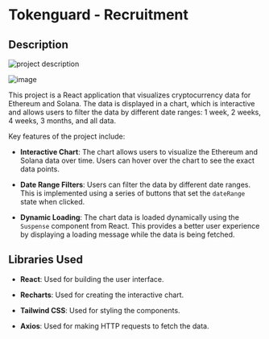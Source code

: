 # Tokenguard - Recruitment

## Description

![project description](https://github.com/AdamShymanski/tokenguard/assets/45077552/873ec936-3666-4bc7-9b2f-62d7e1f5f573)

![image](https://github.com/AdamShymanski/tokenguard/assets/45077552/b78f87ba-db4f-4d34-8573-0d756719a9c6)



This project is a React application that visualizes cryptocurrency data for Ethereum and Solana. The data is displayed in a chart, which is interactive and allows users to filter the data by different date ranges: 1 week, 2 weeks, 4 weeks, 3 months, and all data.

Key features of the project include:

- **Interactive Chart**: The chart allows users to visualize the Ethereum and Solana data over time. Users can hover over the chart to see the exact data points.

- **Date Range Filters**: Users can filter the data by different date ranges. This is implemented using a series of buttons that set the `dateRange` state when clicked.

- **Dynamic Loading**: The chart data is loaded dynamically using the `Suspense` component from React. This provides a better user experience by displaying a loading message while the data is being fetched.

## Libraries Used

- **React**: Used for building the user interface.

- **Recharts**: Used for creating the interactive chart.

- **Tailwind CSS**: Used for styling the components.

- **Axios**: Used for making HTTP requests to fetch the data.
